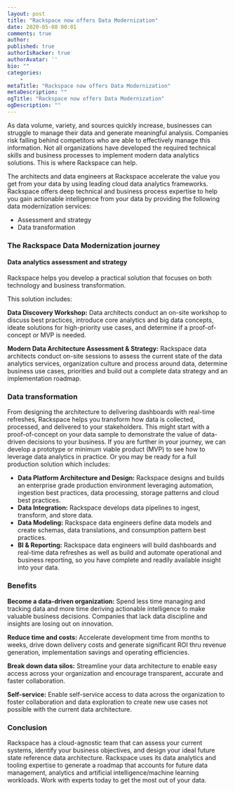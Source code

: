 ```yaml
---
layout: post
title: "Rackspace now offers Data Modernization"
date: 2020-05-08 00:01
comments: true
author:
published: true
authorIsRacker: true
authorAvatar: ''
bio: ""
categories:
    -
metaTitle: "Rackspace now offers Data Modernization"
metaDescription: ""
ogTitle: "Rackspace now offers Data Modernization"
ogDescription: ""
---
```


As data volume, variety, and sources quickly increase, businesses can struggle to manage
their data and generate meaningful analysis. Companies risk falling behind competitors who
are able to effectively manage this information. Not all organizations have developed the
required technical skills and business processes to implement modern data analytics solutions.
This is where Rackspace can help.

<!-- more -->

The architects and data engineers at Rackspace accelerate the value you get from your data by using
leading cloud data analytics frameworks. Rackspace offers deep technical and business process expertise
to help you gain actionable intelligence from your data by providing the following data modernization services:

- Assessment and strategy
- Data transformation


### The Rackspace Data Modernization journey

#### Data analytics assessment and strategy

Rackspace helps you develop a practical solution that focuses on both technology and business transformation.

This solution includes:

**Data Discovery Workshop:** Data architects conduct an on-site workshop to discuss best practices,
introduce core analytics and big data concepts, ideate solutions for high-priority use cases, and
determine if a proof-of-concept or MVP is needed.

**Modern Data Architecture Assessment & Strategy:** Rackspace data architects conduct on-site sessions
to assess the current state of the data analytics services, organization culture and process around data,
determine business use cases, priorities and build out a complete data strategy and an implementation roadmap.


### Data transformation

From designing the architecture to delivering dashboards with real-time refreshes, Rackspace helps you
transform how data is collected, processed, and delivered to your stakeholders. This might start with
a proof-of-concept on your data sample to demonstrate the value of data-driven decisions to your business.
If you are further in your journey, we can develop a prototype or minimum viable product (MVP) to see how
to leverage data analytics in practice. Or you may be ready for a full production solution which includes:

- **Data Platform Architecture and Design:** Rackspace designs and builds an enterprise grade production
environment leveraging automation, ingestion best practices, data processing, storage patterns and cloud best practices.
- **Data Integration:** Rackspace develops data pipelines to ingest, transform, and store data.
- **Data Modeling:** Rackspace data engineers define data models and create schemas, data translations, and consumption pattern best practices.
- **BI & Reporting:** Rackspace data engineers will build dashboards and real-time data refreshes as well as build and automate operational and business reporting, so you have complete and readily available insight into your data.


### Benefits

**Become a data-driven organization:** Spend less time managing and tracking data and more time deriving actionable intelligence to make valuable business decisions. Companies that lack data discipline and insights are losing out on innovation.

**Reduce time and costs:** Accelerate development time from months to weeks, drive down delivery costs and generate significant ROI thru revenue generation, implementation savings and operating efficiencies.

**Break down data silos:** Streamline your data architecture to enable easy access across your organization and encourage transparent, accurate and faster collaboration.

**Self-service:** Enable self-service access to data across the organization to foster collaboration and data exploration to create new use cases not possible with the current data architecture.


### Conclusion

Rackspace has a cloud-agnostic team that can assess your current systems, identify your business
objectives, and design your ideal future state reference data architecture. Rackspace uses its
data analytics and tooling expertise to generate a roadmap that accounts for future data management,
analytics and artificial intelligence/machine learning workloads. Work with experts today to get the most out of your data.
